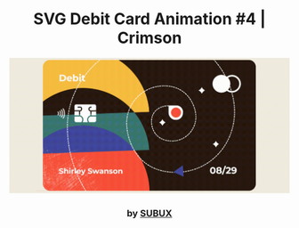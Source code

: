 <div align="center">

# SVG Debit Card Animation #4 | Crimson

<img src="admin/base.gif">

### by <a href="https://github.com/python019">SUBUX</a>

</div>